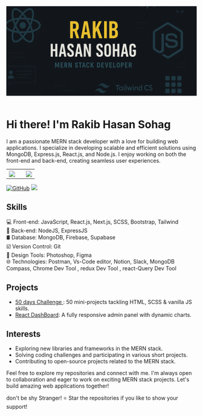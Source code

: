 <meta name="google-site-verification" content="QluewUBiBuvg1hQW3YmI7vj3zRVALFJqw-OM5ykQb-U" />


<!-- Ha ha banner section -->
<div align="center">
  <img src="assets/banner-1.png" alt="Rakib Hasan Sohag Banner" >
</div>

<br>

# Hi there! I'm Rakib Hasan Sohag
<!--  a brief introduction about My Self -->
I am a passionate MERN stack developer with a love for building web applications. I specialize in developing scalable and efficient solutions using MongoDB, Express.js, React.js, and Node.js. I enjoy working on both the front-end and back-end, creating seamless user experiences.





<!-- Stats -->

<div align="center">
<table>
  <tr>
    <td width="60%" valign="top">
      <a href="https://github.com/anuraghazra/github-readme-stats">
        <img align="center" src="https://github-readme-stats-sigma-five.vercel.app/api?username=rakibhasansohag&theme=github_dark&show_icons=true&hide_border=true" />
      </a>
    </td>
    <td width="40%" height="100%" valign="top">
      <a href="https://github.com/anuraghazra/github-readme-stats">
        <img align="center" src="https://github-readme-stats-sigma-five.vercel.app/api/top-langs/?username=rakibhasansohag&layout=compact&hide_border=true" />
      </a>
    </td>
  </tr>
</table>
</div>





<!--  badges representing your skills, social media profiles, or any other relevant information -->
[![GitHub](https://img.shields.io/badge/-GitHub-181717?style=flat&logo=github&logoColor=white)](https://github.com/rakibhasansohag)
[![](https://visitcount.itsvg.in/api?id=rakibhasansohag&label=Profile%20Views&color=12&icon=4&pretty=true)](https://visitcount.itsvg.in)

<!--  key skills and technologies -->
## Skills
💻 Front-end: JavaScript, React.js, Next.js, SCSS, Bootstrap, Tailwind <br/>
🔧 Back-end: NodeJS, ExpressJS<br/>
🛢 Database: MongoDB, Firebase, Supabase  <br/> 
☑️ Version Control: Git  <br/>
🎨 Design Tools: Photoshop, Figma <br/>
🌐 Technologies: Postman, Vs-Code editor, Notion, Slack, MongoDB Compass, Chrome Dev Tool , redux Dev Tool , react-Query Dev Tool <br/>

<!--  MERN stack projects or highlight your notable projects -->
## Projects
- [50 days Challenge ](https://github.com/rakibhasansohag/50-day-challange--html-Scss-js-): 50 mini-projects tackling HTML, SCSS & vanilla JS skills.
- [React DashBoard](https://github.com/rakibhasansohag/React-Dashboard): A fully responsive admin panel with dynamic charts.



<!-- interests, hobbies, or other fun facts -->
## Interests
- Exploring new libraries and frameworks in the MERN stack.
- Solving coding challenges and participating in various short projects.
- Contributing to open-source projects related to the MERN stack.

<!--   call to action or any other concluding statement -->
Feel free to explore my repositories and connect with me. I'm always open to collaboration and eager to work on exciting MERN stack projects. Let's build amazing web applications together!

<!--  footer or any other closing statement -->
 don't be shy Stranger! ⭐️ Star the repositories if you like to show your support!
